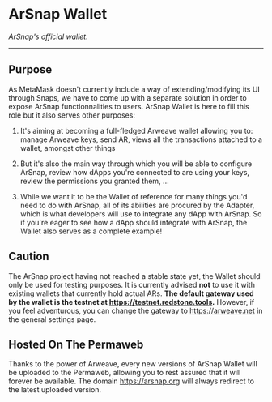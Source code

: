 # ArSnap Wallet

*ArSnap's official wallet.*

---

## Purpose

As MetaMask doesn't currently include a way of extending/modifying its UI through Snaps, we have to
come up with a separate solution in order to expose ArSnap functionnalities to users. ArSnap Wallet
is here to fill this role but it also serves other purposes:

1. It's aiming at becoming a full-fledged Arweave wallet allowing you to: manage Arweave keys, send
   AR, views all the transactions attached to a wallet, amongst other things

2. But it's also the main way through which you will be able to configure ArSnap, review how dApps
   you're connected to are using your keys, review the permissions you granted them, ...

3. While we want it to be the Wallet of reference for many things you'd need to do with ArSnap, all
   of its abilities are procured by the Adapter, which is what developers will use to integrate any
   dApp with ArSnap. So if you're eager to see how a dApp should integrate with ArSnap, the Wallet
   also serves as a complete example!

## Caution

The ArSnap project having not reached a stable state yet, the Wallet should only be used for
testing purposes. It is currently advised **not** to use it with existing wallets that currently
hold actual ARs. **The default gateway used by the wallet is the testnet at
<https://testnet.redstone.tools>.** However, if you feel adventurous, you can change the gateway to
<https://arweave.net> in the general settings page.

## Hosted On The Permaweb

Thanks to the power of Arweave, every new versions of ArSnap Wallet will be uploaded to the
Permaweb, allowing you to rest assured that it will forever be available. The domain
<https://arsnap.org> will always redirect to the latest uploaded version.
